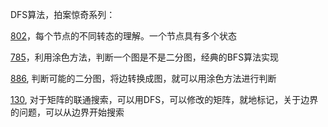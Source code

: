 DFS算法，拍案惊奇系列：

[802](802.md)，每个节点的不同转态的理解。一个节点具有多个状态

[785](785.md)，利用涂色方法，判断一个图是不是二分图，经典的BFS算法实现

[886](886.md), 判断可能的二分图，将边转换成图，就可以用涂色方法进行判断

[130](130.md), 对于矩阵的联通搜索，可以用DFS，可以修改的矩阵，就地标记，关于边界的问题，可以从边界开始搜索
